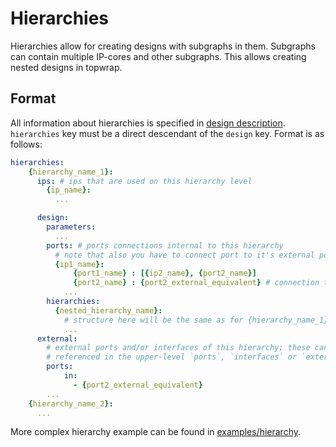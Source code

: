 # Hierarchies

Hierarchies allow for creating designs with subgraphs in them.
Subgraphs can contain multiple IP-cores and other subgraphs.
This allows creating nested designs in topwrap.

## Format

All information about hierarchies is specified in [design description](description_files.md).
`hierarchies` key must be a direct descendant of the `design` key.
Format is as follows:

```yaml
hierarchies:
    {hierarchy_name_1}:
      ips: # ips that are used on this hierarchy level
        {ip_name}:
          ...

      design:
        parameters:
          ...
        ports: # ports connections internal to this hierarchy
          # note that also you have to connect port to it's external port equivalent (if exists)
          {ip1_name}:
              {port1_name} : [{ip2_name}, {port2_name}]
              {port2_name} : {port2_external_equivalent} # connection to external port equivalent. Note that it has to be to the parent port
            ...
        hierarchies:
          {nested_hierarchy_name}:
            # structure here will be the same as for {hierarchy_name_1}
            ...
      external:
        # external ports and/or interfaces of this hierarchy; these can be
        # referenced in the upper-level `ports`, `interfaces` or `external` section
        ports:
            in:
              - {port2_external_equivalent}
        ...
    {hierarchy_name_2}:
      ...
```

More complex hierarchy example can be found in [examples/hierarchy](https://github.com/antmicro/topwrap/tree/main/examples/hierarchy).
